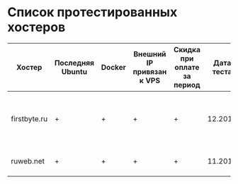 # Список протестированных хостеров

| Хостер | Последняя Ubuntu | Docker | Внешний IP привязан к VPS | Скидка при оплате за период | Дата теста | Комментарий |
| ------ | ---------------- | ------ | ------------------------- | --------------------------- | ---------- | ----------- |
| firstbyte.ru | + | + | + | + | 12.2016 | Очень медленные виртуалки, сильно оверселлят ресурсы |
| ruweb.net | + | + | + | + | 11.2016 | Хорошие VPS, но мало диска |
